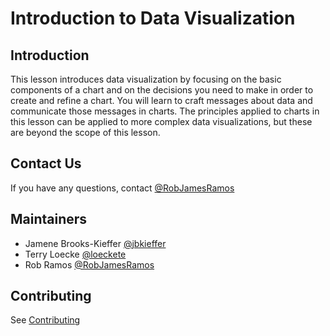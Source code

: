 # Introduction to Data Visualization  

## Introduction

This lesson introduces data visualization by focusing on the basic components of a chart and on the decisions you need to make in order to create and refine a chart. You will learn to craft messages about data and communicate those messages in charts. The principles applied to charts in this lesson can be applied to more complex data visualizations, but these are beyond the scope of this lesson.

## Contact Us
If you have any questions, contact [@RobJamesRamos](https://github.com/RobJamesRamos)

## Maintainers
- Jamene Brooks-Kieffer [@jbkieffer](https://github.com/jbkieffer)
- Terry Loecke [@loeckete](https://github.com/loeckete)
- Rob Ramos [@RobJamesRamos](https://github.com/RobJamesRamos)

## Contributing
See [Contributing](contributing.md)